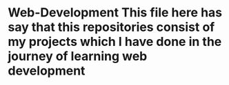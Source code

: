 # Web-Development This file here has say that this repositories consist of my projects which I have done in the journey of learning web development
